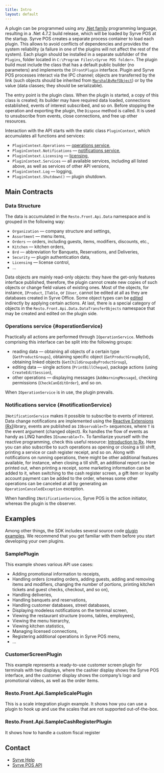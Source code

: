 ```yaml
---
title: Intro
layout: default
---
```

A plugin can be programmed using any [.Net family](http://en.wikipedia.org/wiki/List_of_CLI_languages) programming language, resulting in a .Net 4.7.2 build release, which will be loaded by Syrve POS at the startup. Syrve POS creates a separate process container to load each plugin. This allows to avoid conflicts of dependencies and provides the system reliability (a failure in one of the plugins will not affect the rest of the system). Each plugin should be installed in a separate subfolder of the `Plugins`, folder located in `C:\Program Files\<Syrve POS folder>`. The plugin build must include the class that has a default public builder (no parameters) and implements the `IFrontPlugin` interface. Plugin and Syrve POS processes interact via the IPC channel; objects are transferred by the link (such objects should be inherited from [`MarshalByRefObject`](http://msdn.microsoft.com/en-us/library/system.marshalbyrefobject(v=vs.100).aspx)) or by the value (data classes; they should be serializable).

The entry point is the plugin class. When the plugin is started, a copy of this class is created; its builder may have required data loaded, connections established, events of interest subscribed, and so on. Before stopping the operation and exporting the plugin, the `Dispose` method is called. It is used to unsubscribe from events, close connections, and free up other resources.

Interaction with the API starts with the static class `PluginContext`, which accumulates all functions and services:

- `PluginContext.Operations` — [operations service](#operationService),
- `PluginContext.Notifications` — [notifications service](#notificationService),
- `PluginContext.Licensing` — [licensing](#Licensing),
- `PluginContext.Services` — all available services, including all listed above, as well as services of other API versions,
- `PluginContext.Log` — logging,
- `PluginContext.Shutdown()` — plugin shutdown.

## Main Contracts ##

### Data Structure ###
The data is accumulated in the `Resto.Front.Api.Data` namespace and is grouped in the following way:

- `Organization` — company structure and settings,
- `Assortment` — menu items,
- `Orders` — orders, including guests, items, modifiers, discounts, etc.,
- `Kitchen` — kitchen orders,
- `Brd` — abbreviation for Banquets, Reservations, and Deliveries,
- `Security` — plugin authentication data,
- `Licensing` — license control,
- ...

Data objects are mainly read-only objects: they have the get-only features interface published, therefore, the plugin cannot create new copies of such objects or change field values of existing ones. Most of the objects, for instance, `IProduct`, `ITable`, or `IUser`, cannot be edited at all as they are databases created in Syrve Office. Some object types can be [edited](Data%20editing) indirectly by applying certain actions. At last, there is a special category of objects in the `Resto.Front.Api.Data.DataTransferObjects` namespace that may be created and edited on the plugin side.

### Operations service {#operationService}
Practically all actions are performed through `IOperationService`. Methods comprising this interface can be split into the following groups:

- reading data — obtaining all objects of a certain type (`GetProductGroups`), obtaining specific object (`GetProductGroupById`), obtaining linked objects (`GetChildGroupsByProductGroup`),
- editing data — single actions (`PrintBillCheque`), package actions (using `CreateEditSession`),
- other operations — displaying messages (`AddWarningMessage`), checking permissions (`CheckCanEditOrder`), and so on.
 
When `IOperationService` is in use, the plugin prevails.

### Notifications service {#notificationService}
`INotificationService` makes it possible to subscribe to events of interest. Data change notifications are implemented using the [Reactive Extensions (Rx)](http://msdn.microsoft.com/en-us/data/gg577609.aspx)library, events are published as `IObservable<T>` sequences, where `T` is the event argument (changed object). Rx handles the flow of events as handy as LINQ handles `IEnumerable<T>`. To familiarize yourself with the reactive programming, check this useful resource: [Introduction to Rx](http://www.introtorx.com/). Here you can also subscribe to such operations as opening or closing a till shift, printing a service or cash register receipt, and so on. Along with notifications on running operations, there might be other additional features available, for instance, when closing a till shift, an additional report can be printed out, when printing a receipt, some marketing information can be added to it, when switching to the cash register screen, a gift item or loyalty account payment can be added to the order, whereas some other operations can be canceled at all by generating an `OperationCanceledException` exception.

When handling `INotificationService`, Syrve POS is the action initiator, whereas the plugin is the observer.

## Examples ##

Among other things, the SDK includes several source code [plugin examples](https://github.com/syrve/front.api.sdk/tree/master/sample/v6/). We recommend that you get familiar with them before you start developing your own plugins.

### SamplePlugin ###

This example shows various API use cases:

- Adding promotional information to receipts,
- Handling orders (creating orders, adding guests, adding and removing items and modifiers, changing the number of portions, printing kitchen tickets and guest checks, checkout, and so on),
- Handling deliveries,
- Handling banquets and reservations,
- Handling customer databases, street databases,
- Displaying modeless notifications on the terminal screen,
- Viewing the restaurant structure (rooms, tables, employees),
- Viewing the menu hierarchy,
- Viewing kitchen statistics,
- Managing licensed connections,
- Registering additional operations in Syrve POS menu,
- …

### CustomerScreenPlugin ###
This example represents a ready-to-use customer screen plugin for terminals with two displays, where the cashier display shows the Syrve POS interface, and the customer display shows the company’s logo and promotional videos, as well as the order items.

### Resto.Front.Api.SampleScalePlugin
This is a scale integration plugin example. It shows how you can use a plugin to hook up and use the scales that are not supported out-of-the-box.

### Resto.Front.Api.SampleCashRegisterPlugin
It shows how to handle a custom fiscal register

## Contact ##

- [Syrve Help](https://en.syrve.help/)
- [Syrve POS API](https://en.syrve.help/articles/api/pos-api)